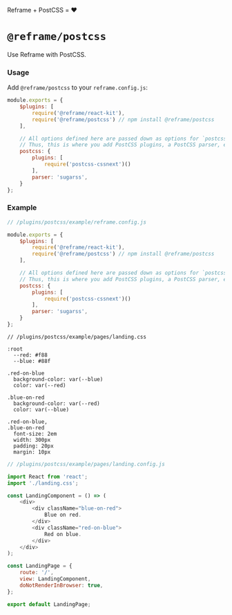 <!---






    WARNING, READ THIS.
    This is a computed file. Do not edit.
    Edit `/plugins/postcss/readme.template.md` instead.












    WARNING, READ THIS.
    This is a computed file. Do not edit.
    Edit `/plugins/postcss/readme.template.md` instead.












    WARNING, READ THIS.
    This is a computed file. Do not edit.
    Edit `/plugins/postcss/readme.template.md` instead.












    WARNING, READ THIS.
    This is a computed file. Do not edit.
    Edit `/plugins/postcss/readme.template.md` instead.












    WARNING, READ THIS.
    This is a computed file. Do not edit.
    Edit `/plugins/postcss/readme.template.md` instead.






-->

Reframe + PostCSS = :heart:

# `@reframe/postcss`

Use Reframe with PostCSS.

### Usage

Add `@reframe/postcss` to your `reframe.config.js`:

~~~js
module.exports = {
    $plugins: [
        require('@reframe/react-kit'),
        require('@reframe/postcss') // npm install @reframe/postcss
    ],

    // All options defined here are passed down as options for `postcss-loader`.
    // Thus, this is where you add PostCSS plugins, a PostCSS parser, etc.
    postcss: {
        plugins: [
            require('postcss-cssnext')()
        ],
        parser: 'sugarss',
    }
};
~~~

### Example

~~~js
// /plugins/postcss/example/reframe.config.js

module.exports = {
    $plugins: [
        require('@reframe/react-kit'),
        require('@reframe/postcss') // npm install @reframe/postcss
    ],

    // All options defined here are passed down as options for `postcss-loader`.
    // Thus, this is where you add PostCSS plugins, a PostCSS parser, etc.
    postcss: {
        plugins: [
            require('postcss-cssnext')()
        ],
        parser: 'sugarss',
    }
};
~~~

~~~sugarss
// /plugins/postcss/example/pages/landing.css

:root
  --red: #f88
  --blue: #88f

.red-on-blue
  background-color: var(--blue)
  color: var(--red)

.blue-on-red
  background-color: var(--red)
  color: var(--blue)

.red-on-blue,
.blue-on-red
  font-size: 2em
  width: 300px
  padding: 20px
  margin: 10px
~~~

~~~js
// /plugins/postcss/example/pages/landing.config.js

import React from 'react';
import './landing.css';

const LandingComponent = () => (
    <div>
        <div className="blue-on-red">
            Blue on red.
        </div>
        <div className="red-on-blue">
            Red on blue.
        </div>
    </div>
);

const LandingPage = {
    route: '/',
    view: LandingComponent,
    doNotRenderInBrowser: true,
};

export default LandingPage;
~~~

<!---






    WARNING, READ THIS.
    This is a computed file. Do not edit.
    Edit `/plugins/postcss/readme.template.md` instead.












    WARNING, READ THIS.
    This is a computed file. Do not edit.
    Edit `/plugins/postcss/readme.template.md` instead.












    WARNING, READ THIS.
    This is a computed file. Do not edit.
    Edit `/plugins/postcss/readme.template.md` instead.












    WARNING, READ THIS.
    This is a computed file. Do not edit.
    Edit `/plugins/postcss/readme.template.md` instead.












    WARNING, READ THIS.
    This is a computed file. Do not edit.
    Edit `/plugins/postcss/readme.template.md` instead.






-->
